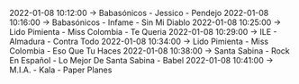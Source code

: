2022-01-08 10:12:00 -> Babasónicos - Jessico - Pendejo
2022-01-08 10:16:00 -> Babasónicos - Infame - Sin Mi Diablo
2022-01-08 10:25:00 -> Lido Pimienta - Miss Colombia - Te Queria
2022-01-08 10:29:00 -> ILE - Almadura - Contra Todo
2022-01-08 10:34:00 -> Lido Pimienta - Miss Colombia - Eso Que Tu Haces
2022-01-08 10:38:00 -> Santa Sabina - Rock En Español - Lo Mejor De Santa Sabina - Babel
2022-01-08 10:41:00 -> M.I.A. - Kala - Paper Planes
